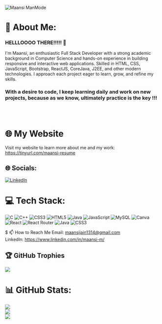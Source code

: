 
![Maansi ManMode](https://github.com/Maansi-M/Maansi-M/assets/136237273/7a10a41c-28fb-4494-ae25-7517b88f39c1)
# 💫 About Me:
### HELLLOOOO THERE!!!!! 👋<br>
I'm Maansi, an enthusiastic Full Stack Developer with a strong academic background in Computer Science and hands-on experience in building responsive and interactive web applications. Skilled in HTML, CSS, JavaScript, Bootstrap, ReactJS, CoreJava, J2EE, and other modern technologies. I approach each project eager to learn, grow, and refine my skills.

### With a desire to code, I keep learning daily and work on new projects, because as we know, ultimately practice is the key !!!
<br><br>
# 🌐 My Website <br>
Visit my website to learn more about me and my work: https://tinyurl.com/maansi-resume
<br>

## 🌐 Socials:
[![LinkedIn](https://img.shields.io/badge/LinkedIn-%230077B5.svg?logo=linkedin&logoColor=white)](https://linkedin.com/in/https://www.linkedin.com/in/maansi-m/) 

# 💻 Tech Stack:
![C](https://img.shields.io/badge/c-%2300599C.svg?style=for-the-badge&logo=c&logoColor=white) ![C++](https://img.shields.io/badge/c++-%2300599C.svg?style=for-the-badge&logo=c%2B%2B&logoColor=white) ![CSS3](https://img.shields.io/badge/css3-%231572B6.svg?style=for-the-badge&logo=css3&logoColor=white) ![HTML5](https://img.shields.io/badge/html5-%23E34F26.svg?style=for-the-badge&logo=html5&logoColor=white) ![Java](https://img.shields.io/badge/java-%23ED8B00.svg?style=for-the-badge&logo=openjdk&logoColor=white) ![JavaScript](https://img.shields.io/badge/javascript-%23323330.svg?style=for-the-badge&logo=javascript&logoColor=%23F7DF1E) ![MySQL](https://img.shields.io/badge/mysql-%2300000f.svg?style=for-the-badge&logo=mysql&logoColor=white) ![Canva](https://img.shields.io/badge/Canva-%2300C4CC.svg?style=for-the-badge&logo=Canva&logoColor=white) ![React](https://img.shields.io/badge/react-%2320232a.svg?style=for-the-badge&logo=react&logoColor=%2361DAFB) ![React Router](https://img.shields.io/badge/React_Router-CA4245?style=for-the-badge&logo=react-router&logoColor=white) ![Java](https://img.shields.io/badge/java-%23ED8B00.svg?style=for-the-badge&logo=openjdk&logoColor=white) ![CSS3](https://img.shields.io/badge/css3-%231572B6.svg?style=for-the-badge&logo=css3&logoColor=white)

$ 📫 How to Reach Me
Email: maansijain1314@gmail.com<br>
LinkedIn: https://www.linkedin.com/in/maansi-m/

## 🏆 GitHub Trophies
![](https://github-profile-trophy.vercel.app/?username=Maansi-M&theme=radical&no-frame=false&no-bg=true&margin-w=4)


# 📊 GitHub Stats:
![](https://github-readme-stats.vercel.app/api?username=Maansi-M&theme=dark&hide_border=false&include_all_commits=false&count_private=true)<br/>
![](https://github-readme-streak-stats.herokuapp.com/?user=Maansi-M&theme=dark&hide_border=false)<br/>
![](https://github-readme-stats.vercel.app/api/top-langs/?username=Maansi-M&theme=dark&hide_border=false&include_all_commits=false&count_private=true&layout=compact)



